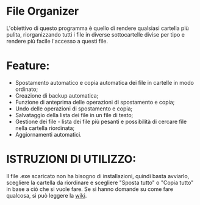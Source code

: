 # File Organizer
L'obiettivo di questo programma è quello di rendere qualsiasi cartella più pulita, riorganizzando tutti i file in diverse sottocartelle divise per tipo e rendere più facile l'accesso a questi file.

# Feature:
* Spostamento automatico e copia automatica dei file in cartelle in modo ordinato;
* Creazione di backup automatica;
* Funzione di anteprima delle operazioni di spostamento e copia;
* Undo delle operazioni di spostamento e copia;
* Salvataggio della lista dei file in un file di testo;
* Gestione dei file - lista dei file più pesanti e possibilità di cercare file nella cartella riordinata;
* Aggiornamenti automatici.
  
# ISTRUZIONI DI UTILIZZO:
Il file .exe scaricato non ha bisogno di installazioni, quindi basta avviarlo, scegliere la cartella da riordinare e scegliere "Sposta tutto" o "Copia tutto" in base a ciò che si vuole fare. Se si hanno domande su come fare qualcosa, si può leggere la [wiki](https://github.com/Kikkiu17/File-organizer-ITA/wiki).
